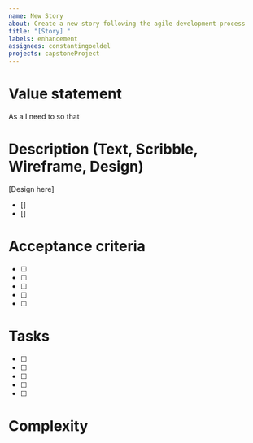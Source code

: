 ```yaml
---
name: New Story
about: Create a new story following the agile development process
title: "[Story] "
labels: enhancement
assignees: constantingoeldel
projects: capstoneProject
---
```


# Value statement

As a 
I need to 
so that 

# Description (Text, Scribble, Wireframe, Design)

[Design here]

-  []
-  []

# Acceptance criteria

- [ ] 
- [ ]
- [ ] 
- [ ] 
- [ ] 

# Tasks

- [ ] 
- [ ]
- [ ] 
- [ ] 
- [ ] 

# Complexity
